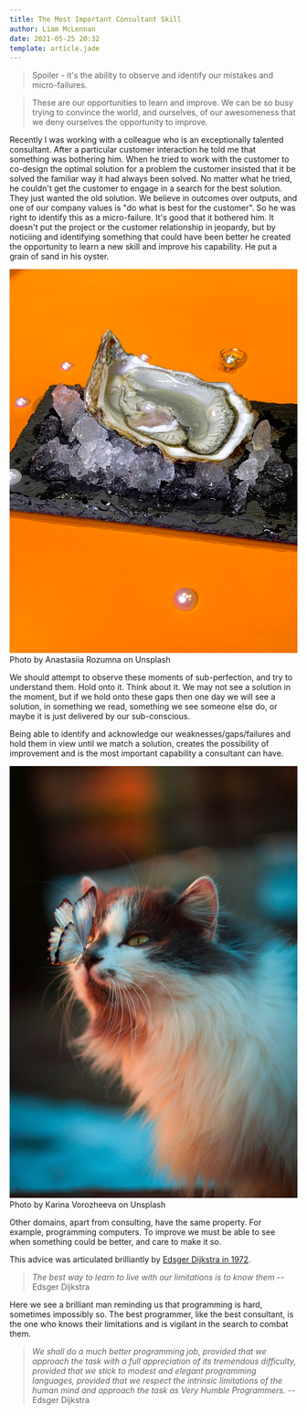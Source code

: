```yaml
---
title: The Most Important Consultant Skill
author: Liam McLennan
date: 2021-05-25 20:32
template: article.jade
---
```


> Spoiler - it's the ability to observe and identify our mistakes and micro-failures. 

> These are our opportunities to learn and improve. We can be so busy trying to convince the world, and ourselves, of our awesomeness that we deny ourselves the opportunity to improve. 

Recently I was working with a colleague who is an exceptionally talented consultant. After a particular customer interaction he told me that something was bothering him. When he tried to work with the customer to co-design the optimal solution for a problem the customer insisted that it be solved the familiar way it had always been solved. No matter what he tried, he couldn't get the customer to engage in a search for the best solution. They just wanted the old solution. We believe in outcomes over outputs, and one of our company values is "do what is best for the customer". So he was right to identify this as a micro-failure. It's good that it bothered him. It doesn't put the project or the customer relationship in jeopardy, but by noticiing and identifying something that could have been better he created the opportunity to learn a new skill and improve his capability. He put a grain of sand in his oyster. 

![Pearl](pearl.jpg)
Photo by Anastasiia Rozumna on Unsplash
  
We should attempt to observe these moments of sub-perfection, and try to understand them. Hold onto it. Think about it. We may not see a solution in the moment, but if we hold onto these gaps then one day we will see a solution, in something we read, something we see someone else do, or maybe it is just delivered by our sub-conscious. 

Being able to identify and acknowledge our weaknesses/gaps/failures and hold them in view until we match a solution, creates the possibility of improvement and is the most important capability a consultant can have.

![cat](cat.jpg)
Photo by Karina Vorozheeva on Unsplash

Other domains, apart from consulting, have the same property. For example, programming computers. To improve we must be able to see when something could be better, and care to make it so. 

This advice was articulated brilliantly by [Edsger Dijkstra in 1972](https://www.cs.utexas.edu/~EWD/transcriptions/EWD03xx/EWD340.html). 

> *The best way to learn to live with our limitations is to know them* -- Edsger Dijkstra

Here we see a brilliant man reminding us that programming is hard, sometimes impossibly so. The best programmer, like the best consultant, is the one who knows their limitations and is vigilant in the search to combat them. 

> *We shall do a much better programming job, provided that we approach the task with a full appreciation of its tremendous difficulty, provided that we stick to modest and elegant programming languages, provided that we respect the intrinsic limitations of the human mind and approach the task as Very Humble Programmers.* -- Edsger Dijkstra
